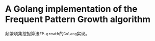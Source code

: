 # A Golang implementation of the Frequent Pattern Growth algorithm

频繁项集挖掘算法`FP-growth`的`Golang`实现。
